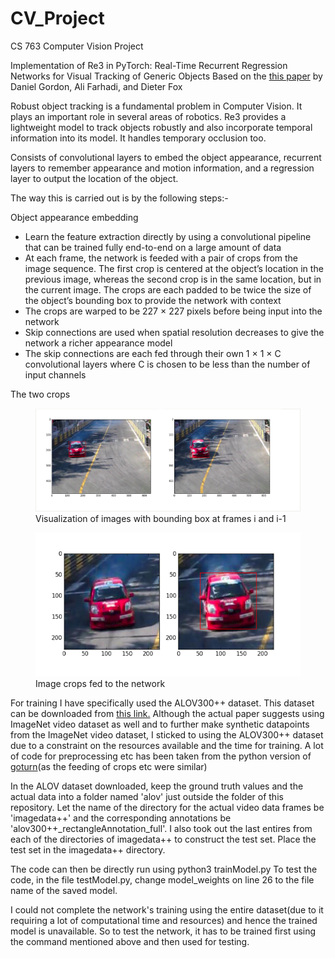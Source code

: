 # CV_Project
CS 763 Computer Vision Project


Implementation of Re3 in PyTorch: Real-Time Recurrent Regression Networks for
Visual Tracking of Generic Objects
Based on the <a href = "https://arxiv.org/pdf/1705.06368.pdf"> this paper</a> by Daniel Gordon, Ali Farhadi, and Dieter Fox 

Robust object tracking is a fundamental problem in Computer Vision. It plays an important role in several areas of robotics. Re3 provides a lightweight model to track objects robustly and also incorporate temporal information into its model. It handles temporary occlusion too.

Consists of convolutional layers to embed the object appearance, recurrent layers to remember appearance and motion information, and a regression layer to output the location of the object.

The way this is carried out is by the following steps:-

Object appearance embedding
<ul>
<li>Learn the feature extraction directly by using a convolutional pipeline that can be trained fully end-to-end on a large amount of data</li>
<li>At each frame, the network is feeded with a pair of crops from the image sequence. The first crop is centered at the object’s location in the previous image, whereas the second crop is in the same location, but in the current image. The crops are each padded to be twice the size of the object’s bounding box to provide the network with context</li>
<li>The crops are warped to be 227 × 227 pixels before being input into the network</li>
<li>Skip connections are used when spatial resolution decreases to give the network a richer appearance model</li>
<li>The skip connections are each fed through their own 1 × 1 × C convolutional layers where C is chosen to be less than the number of input channels</li>

</ul>


The two crops
<figure>
<img src="/images_readme/cv1.png" />
<figcaption>Visualization of images with bounding box at frames i and i-1</figcaption>
</figure>


<figure>
<img src="/images_readme/cv2.png" />
<figcaption>Image crops fed to the network</figcaption>
</figure>


For training I have specifically used the ALOV300++ dataset. This dataset can be downloaded from <a href="http://alov300pp.joomlafree.it/">this link.</a> Although the actual paper suggests using ImageNet video dataset as well and to further make synthetic datapoints from the ImageNet video dataset, I sticked to using the ALOV300++ dataset due to a constraint on the resources available and the time for training. A lot of code for preprocessing etc has been taken from the python version of <a href="https://github.com/amoudgl/pygoturn">goturn</a>(as the feeding of crops etc were similar)

In the ALOV dataset downloaded, keep the ground truth values and the actual data into a folder named 'alov' just outside the folder of this repository. Let the name of the directory for the actual video data frames be 'imagedata++' and the corresponding annotations be 'alov300++\_rectangleAnnotation_full'.
I also took out the last entires from each of the directories of imagedata++ to construct the test set. Place the test set in the imagedata++ directory.

The code can then be directly run using python3 trainModel.py
To test the code, in the file testModel.py, change model_weights on line 26 to the file name of the saved model.

I could not complete the network's training using the entire dataset(due to it requiring a lot of computational time and resources) and hence the trained model is unavailable. So to test the network, it has to be trained first using the command mentioned above and then used for testing.
